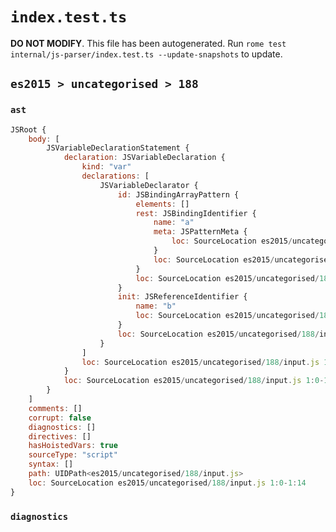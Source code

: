 # `index.test.ts`

**DO NOT MODIFY**. This file has been autogenerated. Run `rome test internal/js-parser/index.test.ts --update-snapshots` to update.

## `es2015 > uncategorised > 188`

### `ast`

```javascript
JSRoot {
	body: [
		JSVariableDeclarationStatement {
			declaration: JSVariableDeclaration {
				kind: "var"
				declarations: [
					JSVariableDeclarator {
						id: JSBindingArrayPattern {
							elements: []
							rest: JSBindingIdentifier {
								name: "a"
								meta: JSPatternMeta {
									loc: SourceLocation es2015/uncategorised/188/input.js 1:8-1:9
								}
								loc: SourceLocation es2015/uncategorised/188/input.js 1:8-1:9 (a)
							}
							loc: SourceLocation es2015/uncategorised/188/input.js 1:4-1:10
						}
						init: JSReferenceIdentifier {
							name: "b"
							loc: SourceLocation es2015/uncategorised/188/input.js 1:13-1:14 (b)
						}
						loc: SourceLocation es2015/uncategorised/188/input.js 1:4-1:14
					}
				]
				loc: SourceLocation es2015/uncategorised/188/input.js 1:0-1:14
			}
			loc: SourceLocation es2015/uncategorised/188/input.js 1:0-1:14
		}
	]
	comments: []
	corrupt: false
	diagnostics: []
	directives: []
	hasHoistedVars: true
	sourceType: "script"
	syntax: []
	path: UIDPath<es2015/uncategorised/188/input.js>
	loc: SourceLocation es2015/uncategorised/188/input.js 1:0-1:14
}
```

### `diagnostics`

```

```
